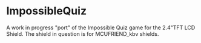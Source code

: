 # ImpossibleQuiz

A work in progress "port" of the Impossible Quiz game for the 2.4"TFT LCD Shield.
The shield in question is for MCUFRIEND_kbv shields.
